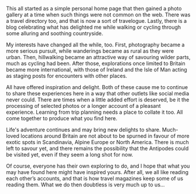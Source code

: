 This all started as a simple personal home page that then gained a photo gallery at a time when such things were not common on the web. There was a travel directory too, and that is now a sort of travelogue. Lastly, there is a blog celebrating what has delighted me while walking or cycling through some alluring and soothing countryside.

My interests have changed all the while, too. First, photography became a more serious pursuit, while wanderings became as rural as they were urban. Then, hillwalking became an attractive way of savouring wilder parts, much as cycling had been. After those, explorations once limited to Britain became more international, with those of Ireland and the Isle of Man acting as staging posts for encounters with other places.

All have offered inspiration and delight. Both of these cause me to continue to share these experiences here in a way that other outlets like social media never could. There are times when a little added effort is deserved, be it the processing of selected photos or a longer account of a pleasant experience. Learning from trip planning needs a place to collate it too. All come together to produce what you find here.

Life's adventure continues and may bring new delights to share. Much-loved locations around Britain are not about to be spurned in favour of more exotic spots in Scandinavia, Alpine Europe or North America. There is much left to savour yet, and there remains the possibility that the Antipodes could be visited yet, even if they seem a long shot for now.

Of course, everyone has their own exploring to do, and I hope that what you may have found here might have inspired yours. After all, we all like reading each other’s accounts, and that is how travel magazines keep some of us reading them. What we do then doubtless is very much up to us...